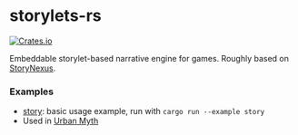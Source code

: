 # storylets-rs

[![Crates.io][crates_img]][crates_link]

[crates_img]: https://img.shields.io/crates/v/storylets.svg
[crates_link]: https://crates.io/crates/storylets

Embeddable storylet-based narrative engine for games. Roughly based on [StoryNexus](https://docs.google.com/document/d/1K1wnNJoBhxr17fe3kHQTnpvWLdyxeKWZBKivDQHsdJg).

### Examples
- [story](examples/story.throne): basic usage example, run with `cargo run --example story`
- Used in [Urban Myth](https://twitter.com/UrbanMythGame/)
